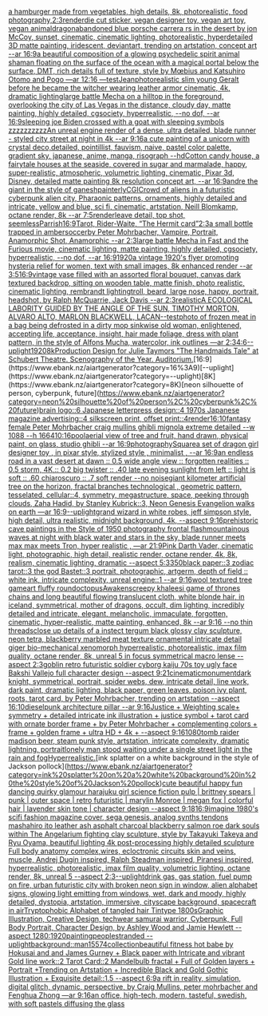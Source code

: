 [a hamburger made from vegetables, high details, 8k, photorealistic, food photography,](https://www.ebank.nz/aiartgenerator?category=a%20hamburger%20made%20from%20vegetables%2C%20high%20details%2C%208k%2C%20photorealistic%2C%20food%20photography%2C)[2:3](https://www.ebank.nz/aiartgenerator?category=2%3A3)[render](https://www.ebank.nz/aiartgenerator?category=render)[die cut sticker, vegan designer toy, vegan art toy, vegan animal](https://www.ebank.nz/aiartgenerator?category=die%20cut%20sticker%2C%20vegan%20designer%20toy%2C%20vegan%20art%20toy%2C%20vegan%20animal)[dragon](https://www.ebank.nz/aiartgenerator?category=dragon)[abandoned blue porsche carrera rs in the desert by jon McCoy, sunset, cinematic, cinematic lighting, photorealistic, hyperdetailed 3D matte painting, iridescent, deviantart, trending on artstation, concept art --ar 16:9](https://www.ebank.nz/aiartgenerator?category=abandoned%20blue%20porsche%20carrera%20rs%20in%20the%20desert%20by%20jon%20McCoy%2C%20sunset%2C%20cinematic%2C%20cinematic%20lighting%2C%20photorealistic%2C%20hyperdetailed%203D%20matte%20painting%2C%20iridescent%2C%20deviantart%2C%20trending%20on%20artstation%2C%20concept%20art%20--ar%2016%3A9)[a beautiful composition of a glowing psychedelic spirit animal shaman floating on the surface of the ocean with a magical portal below the surface, DMT,  rich details full of texture, style by Mœbius and Katsuhiro Otomo and Pogo —ar 12:16 —test](https://www.ebank.nz/aiartgenerator?category=a%20beautiful%20composition%20of%20a%20glowing%20psychedelic%20spirit%20animal%20shaman%20floating%20on%20the%20surface%20of%20the%20ocean%20with%20a%20magical%20portal%20below%20the%20surface%2C%20DMT%2C%20%20rich%20details%20full%20of%20texture%2C%20style%20by%20M%C5%93bius%20and%20Katsuhiro%20Otomo%20and%20Pogo%20%E2%80%94ar%2012%3A16%20%E2%80%94test)[Jean](https://www.ebank.nz/aiartgenerator?category=Jean)[photorealistic slim young Geralt before he became the witcher wearing leather armor cinematic, 4k, dramatic lighting](https://www.ebank.nz/aiartgenerator?category=photorealistic%20slim%20young%20Geralt%20before%20he%20became%20the%20witcher%20wearing%20leather%20armor%20cinematic%2C%204k%2C%20dramatic%20lighting)[large battle Mecha on a hilltop in the foreground, overlooking the city of Las Vegas in the distance, cloudy day, matte painting, highly detailed, cgsociety, hyperrealistic, --no dof, --ar 16:9](https://www.ebank.nz/aiartgenerator?category=large%20battle%20Mecha%20on%20a%20hilltop%20in%20the%20foreground%2C%20overlooking%20the%20city%20of%20Las%20Vegas%20in%20the%20distance%2C%20cloudy%20day%2C%20matte%20painting%2C%20highly%20detailed%2C%20cgsociety%2C%20hyperrealistic%2C%20--no%20dof%2C%20--ar%2016%3A9)[sleeping joe Biden crossed with a goat with sleeping symbols zzzzzzzzzz](https://www.ebank.nz/aiartgenerator?category=sleeping%20joe%20Biden%20crossed%20with%20a%20goat%20with%20sleeping%20symbols%20zzzzzzzzzz)[An unreal engine render of a dense, ultra detailed, blade runner - styled city street at night in 4k --ar 9:16](https://www.ebank.nz/aiartgenerator?category=An%20unreal%20engine%20render%20of%20a%20dense%2C%20ultra%20detailed%2C%20blade%20runner%20-%20styled%20city%20street%20at%20night%20in%204k%20--ar%209%3A16)[a cute painting of a unicorn with crystal deco,detailed, pointillist, fauvism, naive, pastel color palette, gradient sky, japanese, anime, manga, risograph --hd](https://www.ebank.nz/aiartgenerator?category=a%20cute%20painting%20of%20a%20unicorn%20with%20crystal%20deco%2Cdetailed%2C%20pointillist%2C%20fauvism%2C%20naive%2C%20pastel%20color%20palette%2C%20gradient%20sky%2C%20japanese%2C%20anime%2C%20manga%2C%20risograph%20--hd)[Cotton candy house, a fairytale houses at the seaside, covered in sugar and marmalade, happy, super-realistic, atmospheric, volumetric lighting, cinematic, Pixar 3d, Disney, detailed matte painting 8k resolution concept art, --ar 16:9](https://www.ebank.nz/aiartgenerator?category=Cotton%20candy%20house%2C%20a%20fairytale%20houses%20at%20the%20seaside%2C%20covered%20in%20sugar%20and%20marmalade%2C%20happy%2C%20super-realistic%2C%20atmospheric%2C%20volumetric%20lighting%2C%20cinematic%2C%20Pixar%203d%2C%20Disney%2C%20detailed%20matte%20painting%208k%20resolution%20concept%20art%2C%20--ar%2016%3A9)[andre the giant in the style of ganesh](https://www.ebank.nz/aiartgenerator?category=andre%20the%20giant%20in%20the%20style%20of%20ganesh)[painterly](https://www.ebank.nz/aiartgenerator?category=painterly)[CGI](https://www.ebank.nz/aiartgenerator?category=CGI)[Crowd of aliens in a futuristic cyberpunk alien city, Pharaonic patterns, ornaments, highly detailed and intricate, yellow and blue, sci fi, cinematic, artstation, Neill Blomkamp, octane render, 8k --ar 7:5](https://www.ebank.nz/aiartgenerator?category=Crowd%20of%20aliens%20in%20a%20futuristic%20cyberpunk%20alien%20city%2C%20Pharaonic%20patterns%2C%20ornaments%2C%20highly%20detailed%20and%20intricate%2C%20yellow%20and%20blue%2C%20sci%20fi%2C%20cinematic%2C%20artstation%2C%20Neill%20Blomkamp%2C%20octane%20render%2C%208k%20--ar%207%3A5)[render](https://www.ebank.nz/aiartgenerator?category=render)[leave detail, top shot, seemless](https://www.ebank.nz/aiartgenerator?category=leave%20detail%2C%20top%20shot%2C%20seemless)[](https://www.ebank.nz/aiartgenerator?category=)[Parrish](https://www.ebank.nz/aiartgenerator?category=Parrish)[16:9](https://www.ebank.nz/aiartgenerator?category=16%3A9)[Tarot, Rider-Waite, “The Hermit card”](https://www.ebank.nz/aiartgenerator?category=Tarot%2C%20Rider-Waite%2C%20%E2%80%9CThe%20Hermit%20card%E2%80%9D)[2:3](https://www.ebank.nz/aiartgenerator?category=2%3A3)[a small bottle trapped in amber](https://www.ebank.nz/aiartgenerator?category=a%20small%20bottle%20trapped%20in%20amber)[soccer](https://www.ebank.nz/aiartgenerator?category=soccer)[by Peter Mohrbacher, Vampire, Portrait, Anamorphic Shot, Anamorphic --ar 2:3](https://www.ebank.nz/aiartgenerator?category=by%20Peter%20Mohrbacher%2C%20Vampire%2C%20Portrait%2C%20Anamorphic%20Shot%2C%20Anamorphic%20--ar%202%3A3)[large battle Mecha in Fast and the Furious movie, cinematic lighting, matte painting, highly detailed, cgsociety, hyperrealistic, --no dof, --ar 16:9](https://www.ebank.nz/aiartgenerator?category=large%20battle%20Mecha%20in%20Fast%20and%20the%20Furious%20movie%2C%20cinematic%20lighting%2C%20matte%20painting%2C%20highly%20detailed%2C%20cgsociety%2C%20hyperrealistic%2C%20--no%20dof%2C%20--ar%2016%3A9)[1920](https://www.ebank.nz/aiartgenerator?category=1920)[a vintage 1920's flyer promoting hysteria relief for women, text with small images, 8k enhanced render --ar 3:5](https://www.ebank.nz/aiartgenerator?category=a%20vintage%201920%27s%20flyer%20promoting%20hysteria%20relief%20for%20women%2C%20text%20with%20small%20images%2C%208k%20enhanced%20render%20--ar%203%3A5)[16:9](https://www.ebank.nz/aiartgenerator?category=16%3A9)[vintage vase filled with an assorted floral bouquet, canvas dark textured backdrop, sitting on wooden table, matte finish, photo realistic, cinematic lighting, rembrandt lighting](https://www.ebank.nz/aiartgenerator?category=vintage%20vase%20filled%20with%20an%20assorted%20floral%20bouquet%2C%20canvas%20dark%20textured%20backdrop%2C%20sitting%20on%20wooden%20table%2C%20matte%20finish%2C%20photo%20realistic%2C%20cinematic%20lighting%2C%20rembrandt%20lighting)[troll, beard, large nose, happy, portrait, headshot, by  Ralph McQuarrie, Jack Davis --ar 2:3](https://www.ebank.nz/aiartgenerator?category=troll%2C%20beard%2C%20large%20nose%2C%20happy%2C%20portrait%2C%20headshot%2C%20by%20%20Ralph%20McQuarrie%2C%20Jack%20Davis%20--ar%202%3A3)[realistic](https://www.ebank.nz/aiartgenerator?category=realistic)[A ECOLOGICAL LABORITY GUIDED BY THE ANGLE OF THE SUN, TIMOTHY MORTON, ALVARO ALTO, MARLON BLACKWELL, LACAN](https://www.ebank.nz/aiartgenerator?category=A%20ECOLOGICAL%20LABORITY%20GUIDED%20BY%20THE%20ANGLE%20OF%20THE%20SUN%2C%20TIMOTHY%20MORTON%2C%20ALVARO%20ALTO%2C%20MARLON%20BLACKWELL%2C%20LACAN)[--test](https://www.ebank.nz/aiartgenerator?category=--test)[photo of frozen meat in a bag being defrosted in a dirty mop sink](https://www.ebank.nz/aiartgenerator?category=photo%20of%20frozen%20meat%20in%20a%20bag%20being%20defrosted%20in%20a%20dirty%20mop%20sink)[wise old woman, enlightened, accepting life, acceptance, insight, hair made foliage, dress with plant pattern, in the style of Alfons Mucha, watercolor, ink outlines —ar 2:3](https://www.ebank.nz/aiartgenerator?category=wise%20old%20woman%2C%20enlightened%2C%20accepting%20life%2C%20acceptance%2C%20insight%2C%20hair%20made%20foliage%2C%20dress%20with%20plant%20pattern%2C%20in%20the%20style%20of%20Alfons%20Mucha%2C%20watercolor%2C%20ink%20outlines%20%E2%80%94ar%202%3A3)[4:6](https://www.ebank.nz/aiartgenerator?category=4%3A6)[--uplight](https://www.ebank.nz/aiartgenerator?category=--uplight)[1920](https://www.ebank.nz/aiartgenerator?category=1920)[8k](https://www.ebank.nz/aiartgenerator?category=8k)[Production Design for Julie Taymors "The Handmaids Tale" at Schubert Theatre. Scenography of the Year. Auditorium.](https://www.ebank.nz/aiartgenerator?category=Production%20Design%20for%20Julie%20Taymors%20%22The%20Handmaids%20Tale%22%20at%20Schubert%20Theatre.%20Scenography%20of%20the%20Year.%20Auditorium.)[16:9](https://www.ebank.nz/aiartgenerator?category=16%3A9)[--uplight](https://www.ebank.nz/aiartgenerator?category=--uplight)[8K](https://www.ebank.nz/aiartgenerator?category=8K)[neon silhouette of person, cyberpunk, future](https://www.ebank.nz/aiartgenerator?category=neon%20silhouette%20of%20person%2C%20cyberpunk%2C%20future)[brain logo::6 Japanese letterpress design::4 1970s Japanese magazine advertising::4 silkscreen print, offset print::4](https://www.ebank.nz/aiartgenerator?category=brain%20logo%3A%3A6%20Japanese%20letterpress%20design%3A%3A4%201970s%20Japanese%20magazine%20advertising%3A%3A4%20silkscreen%20print%2C%20offset%20print%3A%3A4)[render](https://www.ebank.nz/aiartgenerator?category=render)[16:10](https://www.ebank.nz/aiartgenerator?category=16%3A10)[fantasy female Peter Mohrbacher craig mullins ghibli mignola extreme detailed --w 1088 --h 1664](https://www.ebank.nz/aiartgenerator?category=fantasy%20female%20Peter%20Mohrbacher%20craig%20mullins%20ghibli%20mignola%20extreme%20detailed%20--w%201088%20--h%201664)[10:16](https://www.ebank.nz/aiartgenerator?category=10%3A16)[pool](https://www.ebank.nz/aiartgenerator?category=pool)[aerial view of tree and fruit, hand drawn, physical paint, on glass, studio ghibli --ar 16:9](https://www.ebank.nz/aiartgenerator?category=aerial%20view%20of%20tree%20and%20fruit%2C%20hand%20drawn%2C%20physical%20paint%2C%20on%20glass%2C%20studio%20ghibli%20--ar%2016%3A9)[photography](https://www.ebank.nz/aiartgenerator?category=photography)[Square](https://www.ebank.nz/aiartgenerator?category=Square)[a set of dragon girl designer toy , in pixar style, stylized style , minimalist , --ar 16:9](https://www.ebank.nz/aiartgenerator?category=a%20set%20of%20dragon%20girl%20designer%20toy%20%2C%20in%20pixar%20style%2C%20stylized%20style%20%2C%20minimalist%20%2C%20--ar%2016%3A9)[an endless road in a vast desert at dawn :: 0.5 wide angle view :: forgotten realities :: 0.5 storm, 4K,:: 0.2 big twister :: .40 late evening sunlight from left :: light is soft :: .60 chiaroscuro  :: .7 soft render --no noise](https://www.ebank.nz/aiartgenerator?category=an%20endless%20road%20in%20a%20vast%20desert%20at%20dawn%20%3A%3A%200.5%20wide%20angle%20view%20%3A%3A%20forgotten%20realities%20%3A%3A%200.5%20storm%2C%204K%2C%3A%3A%200.2%20big%20twister%20%3A%3A%20.40%20late%20evening%20sunlight%20from%20left%20%3A%3A%20light%20is%20soft%20%3A%3A%20.60%20chiaroscuro%20%20%3A%3A%20.7%20soft%20render%20--no%20noise)[giant kilometer artificial tree on the horizon, fractal branches technological , geometric pattern, tesselated, cellular::4, symmetry, megastructure, space, peeking through clouds, Zaha Hadid, by Stanley Kubrick::3, Neon Genesis Evangelion walks on earth —ar 16:9](https://www.ebank.nz/aiartgenerator?category=giant%20kilometer%20artificial%20tree%20on%20the%20horizon%2C%20fractal%20branches%20technological%20%2C%20geometric%20pattern%2C%20tesselated%2C%20cellular%3A%3A4%2C%20symmetry%2C%20megastructure%2C%20space%2C%20peeking%20through%20clouds%2C%20Zaha%20Hadid%2C%20by%20Stanley%20Kubrick%3A%3A3%2C%20Neon%20Genesis%20Evangelion%20walks%20on%20earth%20%E2%80%94ar%2016%3A9)[--uplight](https://www.ebank.nz/aiartgenerator?category=--uplight)[grand wizard in white robes, jeff simpson style, high detail, ultra realistic, midnight background, 4k, --aspect 9:16](https://www.ebank.nz/aiartgenerator?category=grand%20wizard%20in%20white%20robes%2C%20jeff%20simpson%20style%2C%20high%20detail%2C%20ultra%20realistic%2C%20midnight%20background%2C%204k%2C%20--aspect%209%3A16)[prehistoric cave paintings in the Style of 1950 photography frontal flash](https://www.ebank.nz/aiartgenerator?category=prehistoric%20cave%20paintings%20in%20the%20Style%20of%201950%20photography%20frontal%20flash)[mountainous waves at night with black water and stars in the sky, blade runner meets max max meets Tron, hyper realistic , —ar 21:9](https://www.ebank.nz/aiartgenerator?category=mountainous%20waves%20at%20night%20with%20black%20water%20and%20stars%20in%20the%20sky%2C%20blade%20runner%20meets%20max%20max%20meets%20Tron%2C%20hyper%20realistic%20%2C%20%E2%80%94ar%2021%3A9)[Pink Darth Vader, cinematic light, photographic, high detail, realistic render, octane render, 4k, 8k, realism, cinematic lighting, dramatic --aspect 5:3](https://www.ebank.nz/aiartgenerator?category=Pink%20Darth%20Vader%2C%20cinematic%20light%2C%20photographic%2C%20high%20detail%2C%20realistic%20render%2C%20octane%20render%2C%204k%2C%208k%2C%20realism%2C%20cinematic%20lighting%2C%20dramatic%20--aspect%205%3A3)[350](https://www.ebank.nz/aiartgenerator?category=350)[black paper::3 zodiac tarot::3 the god Bastet::3 portrait, photographic, artgerm, depth of field :: white ink, intricate complexity, unreal engine::1 --ar 9:16](https://www.ebank.nz/aiartgenerator?category=black%20paper%3A%3A3%20zodiac%20tarot%3A%3A3%20the%20god%20Bastet%3A%3A3%20portrait%2C%20photographic%2C%20artgerm%2C%20depth%20of%20field%20%3A%3A%20white%20ink%2C%20intricate%20complexity%2C%20unreal%20engine%3A%3A1%20--ar%209%3A16)[wool textured tree gameart fluffy round](https://www.ebank.nz/aiartgenerator?category=wool%20textured%20tree%20gameart%20fluffy%20round)[octopus](https://www.ebank.nz/aiartgenerator?category=octopus)[Awakens](https://www.ebank.nz/aiartgenerator?category=Awakens)[creepy khaleesi game of thrones chains and long beautiful flowing translucent cloth, white blonde hair, in iceland, symmetrical, mother of dragons, occult, dim lighting, incredibly detailed and intricate, elegant, melancholic, immaculate, forgotten, cinematic, hyper-realistic, matte painting, enhanced, 8k --ar 9:16 --no thin threads](https://www.ebank.nz/aiartgenerator?category=creepy%20khaleesi%20game%20of%20thrones%20chains%20and%20long%20beautiful%20flowing%20translucent%20cloth%2C%20white%20blonde%20hair%2C%20in%20iceland%2C%20symmetrical%2C%20mother%20of%20dragons%2C%20occult%2C%20dim%20lighting%2C%20incredibly%20detailed%20and%20intricate%2C%20elegant%2C%20melancholic%2C%20immaculate%2C%20forgotten%2C%20cinematic%2C%20hyper-realistic%2C%20matte%20painting%2C%20enhanced%2C%208k%20--ar%209%3A16%20--no%20thin%20threads)[close up details of a instect tergum black glossy clay sculpture, neon tetra, blackberry marbled meat texture ornamental intricate detail giger bio-mechanical xenomorph hyperrealistic, photorealistic, imax film quality, octane render, 8k, unreal 5 in focus symmetrical macro lense --aspect 2:3](https://www.ebank.nz/aiartgenerator?category=close%20up%20details%20of%20a%20instect%20tergum%20black%20glossy%20clay%20sculpture%2C%20neon%20tetra%2C%20blackberry%20marbled%20meat%20texture%20ornamental%20intricate%20detail%20giger%20bio-mechanical%20xenomorph%20hyperrealistic%2C%20photorealistic%2C%20imax%20film%20quality%2C%20octane%20render%2C%208k%2C%20unreal%205%20in%20focus%20symmetrical%20macro%20lense%20--aspect%202%3A3)[goblin retro futuristic soldier cyborg kaiju 70s toy ugly face Bakshi Vallejo full character design --aspect 9:21](https://www.ebank.nz/aiartgenerator?category=goblin%20retro%20futuristic%20soldier%20cyborg%20kaiju%2070s%20toy%20ugly%20face%20Bakshi%20Vallejo%20full%20character%20design%20--aspect%209%3A21)[cinematic](https://www.ebank.nz/aiartgenerator?category=cinematic)[monument](https://www.ebank.nz/aiartgenerator?category=monument)[dark knight, symmetrical, portrait, spider webs, dew, intricate detail, line work, dark paint, dramatic lighting, black paper, green leaves, poison ivy plant, roots, tarot card, by Peter Mohrbacher, trending on artstation --aspect 16:10](https://www.ebank.nz/aiartgenerator?category=dark%20knight%2C%20symmetrical%2C%20portrait%2C%20spider%20webs%2C%20dew%2C%20intricate%20detail%2C%20line%20work%2C%20dark%20paint%2C%20dramatic%20lighting%2C%20black%20paper%2C%20green%20leaves%2C%20poison%20ivy%20plant%2C%20roots%2C%20tarot%20card%2C%20by%20Peter%20Mohrbacher%2C%20trending%20on%20artstation%20--aspect%2016%3A10)[dieselpunk architecture pillar --ar 9:16](https://www.ebank.nz/aiartgenerator?category=dieselpunk%20architecture%20pillar%20--ar%209%3A16)[Justice + Weighting scale+ symmetry + detailed intricate ink illustration + justice symbol + tarot card with ornate border frame + by Peter Mohrbacher + complementing colors + frame + golden frame + ultra HD + 4k + --aspect 9:16](https://www.ebank.nz/aiartgenerator?category=Justice%20%2B%20Weighting%20scale%2B%20symmetry%20%2B%20detailed%20intricate%20ink%20illustration%20%2B%20justice%20symbol%20%2B%20tarot%20card%20with%20ornate%20border%20frame%20%2B%20by%20Peter%20Mohrbacher%20%2B%20complementing%20colors%20%2B%20frame%20%2B%20golden%20frame%20%2B%20ultra%20HD%20%2B%204k%20%2B%20--aspect%209%3A16)[1080](https://www.ebank.nz/aiartgenerator?category=1080)[tomb raider madison beer, steam punk style, artstation, intricate complexity, dramatic lightning, portrait](https://www.ebank.nz/aiartgenerator?category=tomb%20raider%20madison%20beer%2C%20steam%20punk%20style%2C%20artstation%2C%20intricate%20complexity%2C%20dramatic%20lightning%2C%20portrait)[lonely man stood waiting under a single street light in the rain and fog](https://www.ebank.nz/aiartgenerator?category=lonely%20man%20stood%20waiting%20under%20a%20single%20street%20light%20in%20the%20rain%20and%20fog)[Hyperrealistic.](https://www.ebank.nz/aiartgenerator?category=Hyperrealistic.)[ink splatter on a white background in the style of Jackson pollock](https://www.ebank.nz/aiartgenerator?category=ink%20splatter%20on%20a%20white%20background%20in%20the%20style%20of%20Jackson%20pollock)[cute beautiful happy fun dancing quirky glamour harajuku girl science fiction pulp |  brittney spears |  punk | outer space | retro futuristic | marylin Monroe | megan fox  | colorful hair | lavender skin tone | character design  --aspect 9:18](https://www.ebank.nz/aiartgenerator?category=cute%20beautiful%20happy%20fun%20dancing%20quirky%20glamour%20harajuku%20girl%20science%20fiction%20pulp%20%7C%20%20brittney%20spears%20%7C%20%20punk%20%7C%20outer%20space%20%7C%20retro%20futuristic%20%7C%20marylin%20Monroe%20%7C%20megan%20fox%20%20%7C%20colorful%20hair%20%7C%20lavender%20skin%20tone%20%7C%20character%20design%20%20--aspect%209%3A18)[16:9](https://www.ebank.nz/aiartgenerator?category=16%3A9)[imagine 1980's scifi fashion magazine cover, sega genesis, analog synths tendons mashahiro ito leather ash asphalt charcoal blackberry salmon roe dark souls within The Angelarium fighting clay sculpture, style by Takayuki Takeya and Ryu Oyama, beautiful lighting 4k post-processing highly detailed sculpture Full body anatomy complex,wires, ecloctronic circuits skin and veins, muscle, Andrej Dugin inspired, Ralph Steadman inspired, Piranesi inspired, hyperrealistic, photorealistic, imax film quality, volumetric lighting, octane render, 8k, unreal 5   --aspect 2:3](https://www.ebank.nz/aiartgenerator?category=imagine%201980%27s%20scifi%20fashion%20magazine%20cover%2C%20sega%20genesis%2C%20analog%20synths%20tendons%20mashahiro%20ito%20leather%20ash%20asphalt%20charcoal%20blackberry%20salmon%20roe%20dark%20souls%20within%20The%20Angelarium%20fighting%20clay%20sculpture%2C%20style%20by%20Takayuki%20Takeya%20and%20Ryu%20Oyama%2C%20beautiful%20lighting%204k%20post-processing%20highly%20detailed%20sculpture%20Full%20body%20anatomy%20complex%2Cwires%2C%20ecloctronic%20circuits%20skin%20and%20veins%2C%20muscle%2C%20Andrej%20Dugin%20inspired%2C%20Ralph%20Steadman%20inspired%2C%20Piranesi%20inspired%2C%20hyperrealistic%2C%20photorealistic%2C%20imax%20film%20quality%2C%20volumetric%20lighting%2C%20octane%20render%2C%208k%2C%20unreal%205%20%20%20--aspect%202%3A3)[--uplight](https://www.ebank.nz/aiartgenerator?category=--uplight)[drink gas, gas station, fuel pump on fire, urban futuristic city with broken neon sign in window, alien alphabet signs, glowing light emitting from windows, wet, dark and moody, highly detailed, dystopia, artstation, immersive, cityscape background, spacecraft in air](https://www.ebank.nz/aiartgenerator?category=drink%20gas%2C%20gas%20station%2C%20fuel%20pump%20on%20fire%2C%20urban%20futuristic%20city%20with%20broken%20neon%20sign%20in%20window%2C%20alien%20alphabet%20signs%2C%20glowing%20light%20emitting%20from%20windows%2C%20wet%2C%20dark%20and%20moody%2C%20highly%20detailed%2C%20dystopia%2C%20artstation%2C%20immersive%2C%20cityscape%20background%2C%20spacecraft%20in%20air)[Tryptophobic Alphabet of tangled hair Tintype 1800s](https://www.ebank.nz/aiartgenerator?category=Tryptophobic%20Alphabet%20of%20tangled%20hair%20Tintype%201800s)[Graphic Illustration, Creative Design, techwear samurai warrior, Cyberpunk, Full Body Portrait, Character Design, by Ashley Wood and Jamie Hewlett --aspect 1280:1920](https://www.ebank.nz/aiartgenerator?category=Graphic%20Illustration%2C%20Creative%20Design%2C%20techwear%20samurai%20warrior%2C%20Cyberpunk%2C%20Full%20Body%20Portrait%2C%20Character%20Design%2C%20by%20Ashley%20Wood%20and%20Jamie%20Hewlett%20--aspect%201280%3A1920)[painting](https://www.ebank.nz/aiartgenerator?category=painting)[people](https://www.ebank.nz/aiartgenerator?category=people)[stranded --uplight](https://www.ebank.nz/aiartgenerator?category=stranded%20--uplight)[background::](https://www.ebank.nz/aiartgenerator?category=background%3A%3A)[man](https://www.ebank.nz/aiartgenerator?category=man)[15574](https://www.ebank.nz/aiartgenerator?category=15574)[collection](https://www.ebank.nz/aiartgenerator?category=collection)[beautiful fitness hot babe by Hokusai and and James Gurney + Black paper with Intricate and vibrant Gold line work::2 Tarot Card::2 Mandelbulb fractal + Full of Golden layers + Portrait +Trending on Artstation + Incredible Black and Gold Gothic Illustration + Exquisite detail::1.5 --aspect 6:9](https://www.ebank.nz/aiartgenerator?category=beautiful%20fitness%20hot%20babe%20by%20Hokusai%20and%20and%20James%20Gurney%20%2B%20Black%20paper%20with%20Intricate%20and%20vibrant%20Gold%20line%20work%3A%3A2%20Tarot%20Card%3A%3A2%20Mandelbulb%20fractal%20%2B%20Full%20of%20Golden%20layers%20%2B%20Portrait%20%2BTrending%20on%20Artstation%20%2B%20Incredible%20Black%20and%20Gold%20Gothic%20Illustration%20%2B%20Exquisite%20detail%3A%3A1.5%20--aspect%206%3A9)[a rift in reality, simulation, digital glitch, dynamic, perspective, by Craig Mullins, peter mohrbacher and Fenghua Zhong —ar 9:16](https://www.ebank.nz/aiartgenerator?category=a%20rift%20in%20reality%2C%20simulation%2C%20digital%20glitch%2C%20dynamic%2C%20perspective%2C%20by%20Craig%20Mullins%2C%20peter%20mohrbacher%20and%20Fenghua%20Zhong%20%E2%80%94ar%209%3A16)[an office, high-tech, modern, tasteful, swedish, with soft pastels diffusing the glass](https://www.ebank.nz/aiartgenerator?category=an%20office%2C%20high-tech%2C%20modern%2C%20tasteful%2C%20swedish%2C%20with%20soft%20pastels%20diffusing%20the%20glass)